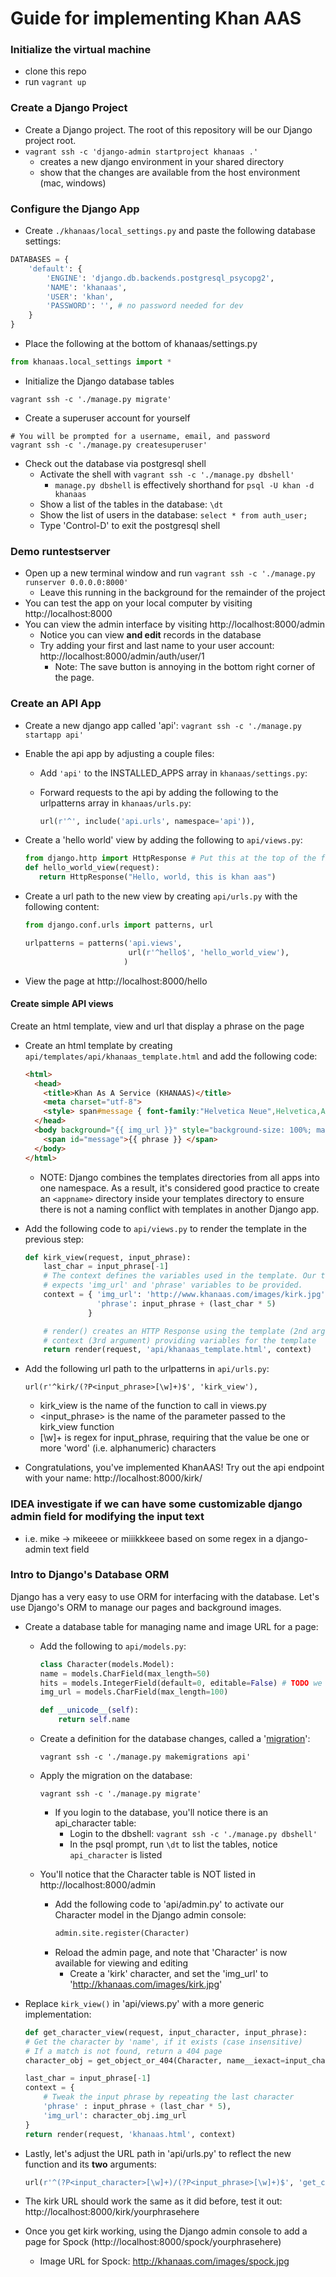 # Guide for implementing Khan AAS

### Initialize the virtual machine
 - clone this repo
 - run `vagrant up`

### Create a Django Project
 - Create a Django project.  The root of this repository will be our Django project root.
 - `vagrant ssh -c 'django-admin startproject khanaas .'`
   - creates a new django environment in your shared directory
   - show that the changes are available from the host environment (mac, windows)

### Configure the Django App
- Create `./khanaas/local_settings.py` and paste the following database settings: 
```python
DATABASES = {
    'default': {
        'ENGINE': 'django.db.backends.postgresql_psycopg2',
        'NAME': 'khanaas',
        'USER': 'khan',
        'PASSWORD': '', # no password needed for dev
    }
}
```
- Place the following at the bottom of khanaas/settings.py
```python
from khanaas.local_settings import *
```
- Initialize the Django database tables
```shell
vagrant ssh -c './manage.py migrate'
```
- Create a superuser account for yourself
```shell
# You will be prompted for a username, email, and password
vagrant ssh -c './manage.py createsuperuser'
```
- Check out the database via postgresql shell
  - Activate the shell with `vagrant ssh -c './manage.py dbshell'`
    - `manage.py dbshell` is effectively shorthand for `psql -U khan -d khanaas`
  - Show a list of the tables in the database: `\dt`
  - Show the list of users in the database: `select * from auth_user;`
  - Type 'Control-D' to exit the postgresql shell

### Demo runtestserver
 - Open up a new terminal window and run `vagrant ssh -c './manage.py runserver 0.0.0.0:8000'`
   - Leave this running in the background for the remainder of the project
 - You can test the app on your local computer by visiting http://localhost:8000
 - You can view the admin interface by visiting http://localhost:8000/admin
   - Notice you can view **and edit** records in the database
   - Try adding your first and last name to your user account: http://localhost:8000/admin/auth/user/1
     - Note: The save button is annoying in the bottom right corner of the page.

### Create an API App
 - Create a new django app called 'api': `vagrant ssh -c './manage.py startapp api'`
 - Enable the api app by adjusting a couple files:
   - Add `'api'` to the INSTALLED_APPS array in `khanaas/settings.py`:
   - Forward requests to the api by adding the following to the urlpatterns array in `khanaas/urls.py`:

       ```python
       url(r'^', include('api.urls', namespace='api')),
       ```
 - Create a 'hello world' view by adding the following to `api/views.py`:

    ```python
    from django.http import HttpResponse # Put this at the top of the file
    def hello_world_view(request):
       return HttpResponse("Hello, world, this is khan aas")
    ```
 - Create a url path to the new view by creating `api/urls.py` with the following content:

    ```python
    from django.conf.urls import patterns, url

    urlpatterns = patterns('api.views',
                           url(r'^hello$', 'hello_world_view'),
                          )
    ```
 - View the page at http://localhost:8000/hello

#### Create simple API views
Create an html template, view and url that display a phrase on the page
 - Create an html template by creating `api/templates/api/khanaas_template.html` and add the following code:

    ```html
    <html>
      <head>
        <title>Khan As A Service (KHANAAS)</title>
        <meta charset="utf-8">
        <style> span#message { font-family:"Helvetica Neue",Helvetica,Arial,sans-serif; padding-left: .2em; font-weight: bold; color: white; font-size: 10em; display: inline-block; white-space: nowrap; } </style>
      </head>
      <body background="{{ img_url }}" style="background-size: 100%; margin-top:40px;">
        <span id="message">{{ phrase }} </span>
      </body>
    </html>
    ```
    * NOTE: Django combines the templates directories from all apps into one namespace.  As a result, it's considered good practice to create an `<appname>` directory inside your templates directory to ensure there is not a naming conflict with templates in another Django app.
           
 - Add the following code to `api/views.py` to render the template in the previous step:

    ```python
    def kirk_view(request, input_phrase):
        last_char = input_phrase[-1]
        # The context defines the variables used in the template. Our template
        # expects 'img_url' and 'phrase' variables to be provided.
        context = { 'img_url': 'http://www.khanaas.com/images/kirk.jpg',
                    'phrase': input_phrase + (last_char * 5)
                  }

        # render() creates an HTTP Response using the template (2nd argument) and the
        # context (3rd argument) providing variables for the template
        return render(request, 'api/khanaas_template.html', context)
    ```

 - Add the following url path to the urlpatterns in `api/urls.py`:
     
    ```
    url(r'^kirk/(?P<input_phrase>[\w]+)$', 'kirk_view'),
    ```
    - kirk_view is the name of the function to call in views.py
    - <input_phrase> is the name of the parameter passed to the kirk_view function
    - [\w]+ is regex for input_phrase, requiring that the value be one or more 'word' (i.e. alphanumeric) characters

 - Congratulations, you've implemented KhanAAS! Try out the api endpoint with your name: http://localhost:8000/kirk/<yournamehere>

### IDEA investigate if we can have some customizable django admin field for modifying the input text
 - i.e. mike -> mikeeee or miiikkkeee based on some regex in a django-admin text field

### Intro to Django's Database ORM
Django has a very easy to use ORM for interfacing with the database.  Let's use Django's ORM to manage our pages and background images.

- Create a database table for managing name and image URL for a page:
  - Add the following to `api/models.py`:
      ```python
      class Character(models.Model):
      name = models.CharField(max_length=50)
      hits = models.IntegerField(default=0, editable=False) # TODO we should add this in a later exercise
      img_url = models.CharField(max_length=100)

      def __unicode__(self):
          return self.name
      ```
  - Create a definition for the database changes, called a '[migration](https://docs.djangoproject.com/en/1.8/topics/migrations/)':

      ```shell
      vagrant ssh -c './manage.py makemigrations api'
      ```

  - Apply the migration on the database:

      ```shell
      vagrant ssh -c './manage.py migrate'
      ```
      - If you login to the database, you'll notice there is an api_character table:
          - Login to the dbshell: `vagrant ssh -c './manage.py dbshell'`
          - In the psql prompt, run `\dt` to list the tables, notice `api_character` is listed

  - You'll notice that the Character table is NOT listed in http://localhost:8000/admin
    - Add the following code to 'api/admin.py' to activate our Character model in the Django admin console:
      ```python
      admin.site.register(Character)
      ```
    - Reload the admin page, and note that 'Character' is now available for viewing and editing
      - Create a 'kirk' character, and set the 'img_url' to 'http://khanaas.com/images/kirk.jpg'

- Replace `kirk_view()` in 'api/views.py' with a more generic implementation:
    ```python
    def get_character_view(request, input_character, input_phrase):
    # Get the character by 'name', if it exists (case insensitive)
    # If a match is not found, return a 404 page
    character_obj = get_object_or_404(Character, name__iexact=input_character)

    last_char = input_phrase[-1]
    context = {
        # Tweak the input phrase by repeating the last character
        'phrase' : input_phrase + (last_char * 5),
        'img_url': character_obj.img_url
    }
    return render(request, 'khanaas.html', context)
     ```
- Lastly, let's adjust the URL path in 'api/urls.py' to reflect the new function and its **two** arguments:

    ```python
    url(r'^(?P<input_character>[\w]+)/(?P<input_phrase>[\w]+)$', 'get_character_view'),
    ```
- The kirk URL should work the same as it did before, test it out: http://localhost:8000/kirk/yourphrasehere
- Once you get kirk working, using the Django admin console to add a page for Spock (http://localhost:8000/spock/yourphrasehere)
  - Image URL for Spock: http://khanaas.com/images/spock.jpg
